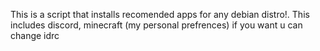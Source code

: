 This is a script that installs recomended apps for any debian distro!. This includes discord, minecraft (my personal prefrences) if you want u can change idrc
